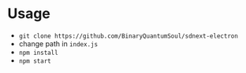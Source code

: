 # Usage
- `git clone https://github.com/BinaryQuantumSoul/sdnext-electron`
- change path in `index.js`
- `npm install`
- `npm start`
